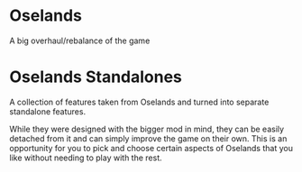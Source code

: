 # Oselands
A big overhaul/rebalance of the game


# Oselands Standalones
A collection of features taken from Oselands and turned into separate standalone features.

While they were designed with the bigger mod in mind, they can be easily detached from it and can simply improve the game on their own.
This is an opportunity for you to pick and choose certain aspects of Oselands that you like without needing to play with the rest.
